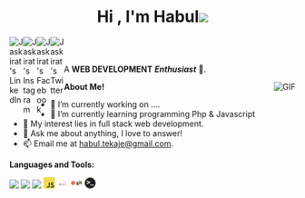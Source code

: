 
<h1 align="center">Hi , I'm Habul<img src="https://media.giphy.com/media/hvRJCLFzcasrR4ia7z/giphy.gif" width="35"></h1>

<a href="https://www.linkedin.com/in/jaskirat-singh-009348178">
  <img align="left" alt="Jaskirat's LinkedIn" width="24px" src="https://cdn.jsdelivr.net/npm/simple-icons@v3/icons/linkedin.svg" />
</a>
<a href="https://www.instagram.com/habulll">
  <img align="left" alt="Jaskirat's Instagram" width="24px" src="https://cdn.jsdelivr.net/npm/simple-icons@v3/icons/instagram.svg" />
</a>
<a href="https://www.facebook.com/h4bul">
  <img align="left" alt="Jaskirat's Facebook" width="24px" src="https://cdn.jsdelivr.net/npm/simple-icons@v3/icons/facebook.svg" />
</a>
<a href="https://twitter.com/habul?t=N5HoQudpTGhhSW3wmBNNRw&s=09">
  <img align="left" alt="Jaskirat's Twitter" width="24px" src="https://cdn.jsdelivr.net/npm/simple-icons@3.13.0/icons/twitter.svg" />
</a>


<br />
<br />

A **WEB DEVELOPMENT** ***Enthusiast*** 🚀.
 
  <img align="right" alt="GIF" src="https://i.pinimg.com/originals/e4/26/70/e426702edf874b181aced1e2fa5c6cde.gif" />

**About Me!**

- 🔭 I’m currently working on ....
- 🌱 I’m currently learning programming Php & Javascript 
- 🤔 My interest lies in full stack web development.
- 💬 Ask me about anything, I love to answer!
- 📫 Email me at [habul.tekaje@gmail.com](mailto:habul.tekaje@gmail.com).

**Languages and Tools:**  


<code><img height="20" src="https://raw.githubusercontent.com/jmnote/z-icons/master/16x16/php.png"></code>
<code><img height="20" src="https://raw.githubusercontent.com/jmnote/z-icons/master/16x16/bootstrap.png"></code>
<code><img height="20" src="https://raw.githubusercontent.com/jmnote/z-icons/master/16x16/python.png"></code>
<code><img height="20" src="https://raw.githubusercontent.com/github/explore/80688e429a7d4ef2fca1e82350fe8e3517d3494d/topics/javascript/javascript.png"></code>
<code><img height="20" src="https://raw.githubusercontent.com/github/explore/80688e429a7d4ef2fca1e82350fe8e3517d3494d/topics/mysql/mysql.png"></code>
<code><img height="20" src="https://raw.githubusercontent.com/github/explore/80688e429a7d4ef2fca1e82350fe8e3517d3494d/topics/git/git.png"></code>
<code><img height="20" src="https://raw.githubusercontent.com/github/explore/80688e429a7d4ef2fca1e82350fe8e3517d3494d/topics/terminal/terminal.png"></code>
